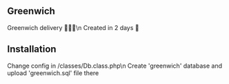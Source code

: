 ## Greenwich

Greenwich delivery 🚚🚚🚚\n
Created in 2 days 🚀

## Installation

Change config in /classes/Db.class.php\n
Create 'greenwich' database and upload 'greenwich.sql' file there
